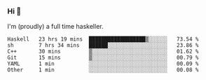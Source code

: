### Hi 👋

I'm (proudly) a full time haskeller.

<!--START_SECTION:waka-->

```text
Haskell   23 hrs 19 mins  ██████████████████▒░░░░░░   73.54 %
sh        7 hrs 34 mins   ██████░░░░░░░░░░░░░░░░░░░   23.86 %
C++       30 mins         ▒░░░░░░░░░░░░░░░░░░░░░░░░   01.62 %
Git       15 mins         ▒░░░░░░░░░░░░░░░░░░░░░░░░   00.79 %
YAML      1 min           ░░░░░░░░░░░░░░░░░░░░░░░░░   00.09 %
Other     1 min           ░░░░░░░░░░░░░░░░░░░░░░░░░   00.08 %
```

<!--END_SECTION:waka-->

